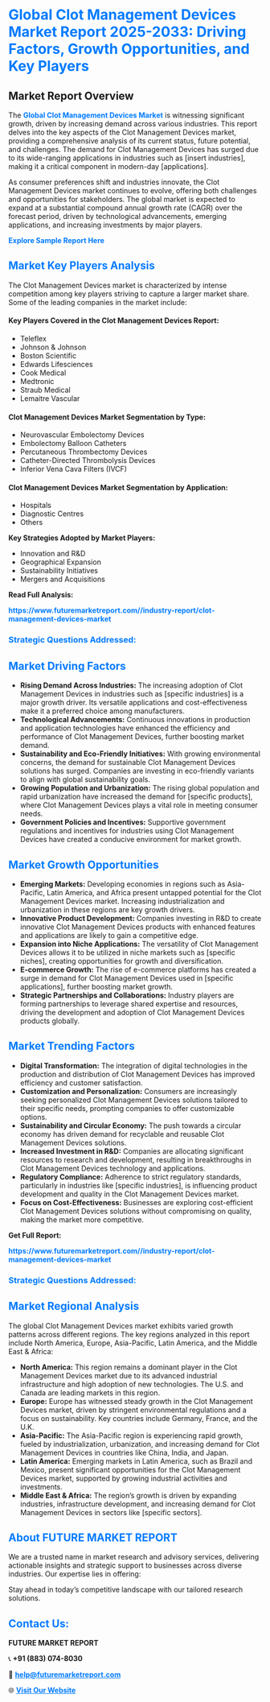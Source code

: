 <h1 style="color: #007BFF;">Global Clot Management Devices Market Report 2025-2033: Driving Factors, Growth Opportunities, and Key Players</h1>

<section id="overview">
<h2>Market Report Overview</h2>
<p>The <a href="https://www.futuremarketreport.com//industry-report/clot-management-devices-market" style="color: #007BFF; text-decoration: none;"><strong>Global Clot Management Devices Market</strong></a> is witnessing significant growth, driven by increasing demand across various industries. This report delves into the key aspects of the Clot Management Devices market, providing a comprehensive analysis of its current status, future potential, and challenges. The demand for Clot Management Devices has surged due to its wide-ranging applications in industries such as [insert industries], making it a critical component in modern-day [applications].</p>
<p>As consumer preferences shift and industries innovate, the Clot Management Devices market continues to evolve, offering both challenges and opportunities for stakeholders. The global market is expected to expand at a substantial compound annual growth rate (CAGR) over the forecast period, driven by technological advancements, emerging applications, and increasing investments by major players.</p>
</section>

<section id="overview">
<p><a href="https://www.futuremarketreport.com//request-sample/reportId=82794" style="color: #007BFF; text-decoration: none;"><strong>Explore Sample Report Here</strong></a></p>
</section>

<section id="key-players">
<h2 style="color: #007BFF;">Market Key Players Analysis</h2>
<p>The Clot Management Devices market is characterized by intense competition among key players striving to capture a larger market share. Some of the leading companies in the market include:</p>
<h4>Key Players Covered in the Clot Management Devices Report:</h4>
<ul><li>Teleflex</li><li>Johnson &amp; Johnson</li><li>Boston Scientific</li><li>Edwards Lifesciences</li><li>Cook Medical</li><li>Medtronic</li><li>Straub Medical</li><li>Lemaitre Vascular</li></ul>
<h4>Clot Management Devices Market Segmentation by Type:</h4>
<ul><li>Neurovascular Embolectomy Devices</li><li>Embolectomy Balloon Catheters</li><li>Percutaneous Thrombectomy Devices</li><li>Catheter-Directed Thrombolysis Devices</li><li>Inferior Vena Cava Filters (IVCF)</li></ul>

<h4>Clot Management Devices Market Segmentation by Application:</h4>
<ul><li>Hospitals</li><li>Diagnostic Centres</li><li>Others</li></ul>
<p><strong>Key Strategies Adopted by Market Players:</strong></p>
<ul>
<li>Innovation and R&D</li>
<li>Geographical Expansion</li>
<li>Sustainability Initiatives</li>
<li>Mergers and Acquisitions</li>
</ul>
</section>

<section>
<p><strong>Read Full Analysis: </strong></p><a href="https://www.futuremarketreport.com//industry-report/clot-management-devices-market" style="color: #007BFF; text-decoration: none;"><strong>https://www.futuremarketreport.com//industry-report/clot-management-devices-market</strong></a>
<h3 style="color: #007BFF;">Strategic Questions Addressed:</h3>
</section>

<section id="driving-factors">
<h2 style="color: #007BFF;">Market Driving Factors</h2>
<ul>
<li><strong>Rising Demand Across Industries:</strong> The increasing adoption of Clot Management Devices in industries such as [specific industries] is a major growth driver. Its versatile applications and cost-effectiveness make it a preferred choice among manufacturers.</li>
<li><strong>Technological Advancements:</strong> Continuous innovations in production and application technologies have enhanced the efficiency and performance of Clot Management Devices, further boosting market demand.</li>
<li><strong>Sustainability and Eco-Friendly Initiatives:</strong> With growing environmental concerns, the demand for sustainable Clot Management Devices solutions has surged. Companies are investing in eco-friendly variants to align with global sustainability goals.</li>
<li><strong>Growing Population and Urbanization:</strong> The rising global population and rapid urbanization have increased the demand for [specific products], where Clot Management Devices plays a vital role in meeting consumer needs.</li>
<li><strong>Government Policies and Incentives:</strong> Supportive government regulations and incentives for industries using Clot Management Devices have created a conducive environment for market growth.</li>
</ul>
</section>

<section id="growth-opportunities">
<h2 style="color: #007BFF;">Market Growth Opportunities</h2>
<ul>
<li><strong>Emerging Markets:</strong> Developing economies in regions such as Asia-Pacific, Latin America, and Africa present untapped potential for the Clot Management Devices market. Increasing industrialization and urbanization in these regions are key growth drivers.</li>
<li><strong>Innovative Product Development:</strong> Companies investing in R&D to create innovative Clot Management Devices products with enhanced features and applications are likely to gain a competitive edge.</li>
<li><strong>Expansion into Niche Applications:</strong> The versatility of Clot Management Devices allows it to be utilized in niche markets such as [specific niches], creating opportunities for growth and diversification.</li>
<li><strong>E-commerce Growth:</strong> The rise of e-commerce platforms has created a surge in demand for Clot Management Devices used in [specific applications], further boosting market growth.</li>
<li><strong>Strategic Partnerships and Collaborations:</strong> Industry players are forming partnerships to leverage shared expertise and resources, driving the development and adoption of Clot Management Devices products globally.</li>
</ul>
</section>

<section id="trending-factors">
<h2 style="color: #007BFF;">Market Trending Factors</h2>
<ul>
<li><strong>Digital Transformation:</strong> The integration of digital technologies in the production and distribution of Clot Management Devices has improved efficiency and customer satisfaction.</li>
<li><strong>Customization and Personalization:</strong> Consumers are increasingly seeking personalized Clot Management Devices solutions tailored to their specific needs, prompting companies to offer customizable options.</li>
<li><strong>Sustainability and Circular Economy:</strong> The push towards a circular economy has driven demand for recyclable and reusable Clot Management Devices solutions.</li>
<li><strong>Increased Investment in R&D:</strong> Companies are allocating significant resources to research and development, resulting in breakthroughs in Clot Management Devices technology and applications.</li>
<li><strong>Regulatory Compliance:</strong> Adherence to strict regulatory standards, particularly in industries like [specific industries], is influencing product development and quality in the Clot Management Devices market.</li>
<li><strong>Focus on Cost-Effectiveness:</strong> Businesses are exploring cost-efficient Clot Management Devices solutions without compromising on quality, making the market more competitive.</li>
</ul>
</section>

<section>
<p><strong>Get Full Report: </strong></p><a href="https://www.futuremarketreport.com//industry-report/clot-management-devices-market" style="color: #007BFF; text-decoration: none;"><strong>https://www.futuremarketreport.com//industry-report/clot-management-devices-market</strong></a>
<h3 style="color: #007BFF;">Strategic Questions Addressed:</h3>
</section>


<section id="regional-analysis">
<h2 style="color: #007BFF;">Market Regional Analysis</h2>
<p>The global Clot Management Devices market exhibits varied growth patterns across different regions. The key regions analyzed in this report include North America, Europe, Asia-Pacific, Latin America, and the Middle East & Africa:</p>
<ul>
<li><strong>North America:</strong> This region remains a dominant player in the Clot Management Devices market due to its advanced industrial infrastructure and high adoption of new technologies. The U.S. and Canada are leading markets in this region.</li>
<li><strong>Europe:</strong> Europe has witnessed steady growth in the Clot Management Devices market, driven by stringent environmental regulations and a focus on sustainability. Key countries include Germany, France, and the U.K.</li>
<li><strong>Asia-Pacific:</strong> The Asia-Pacific region is experiencing rapid growth, fueled by industrialization, urbanization, and increasing demand for Clot Management Devices in countries like China, India, and Japan.</li>
<li><strong>Latin America:</strong> Emerging markets in Latin America, such as Brazil and Mexico, present significant opportunities for the Clot Management Devices market, supported by growing industrial activities and investments.</li>
<li><strong>Middle East & Africa:</strong> The region’s growth is driven by expanding industries, infrastructure development, and increasing demand for Clot Management Devices in sectors like [specific sectors].</li>
</ul>
</section>

<footer>
<h2 style="color: #007BFF;">About FUTURE MARKET REPORT</h2>
<p>We are a trusted name in market research and advisory services, delivering actionable insights and strategic support to businesses across diverse industries. Our expertise lies in offering:</p>

<p>Stay ahead in today’s competitive landscape with our tailored research solutions.</p>

<h2 style="color: #007BFF;">Contact Us:</h2>
<p><strong>FUTURE MARKET REPORT</strong></p>
<p>📞 <strong>+91 (883) 074-8030</strong></p>
<p>📧 <strong><a href="mailto:help@futuremarketreport.com" style="color: #007BFF;">help@futuremarketreport.com</a></strong></p>
<p>🌐 <strong><a href="https://www.futuremarketreport.com/" style="color: #007BFF;">Visit Our Website</a></strong></p>
</footer>
